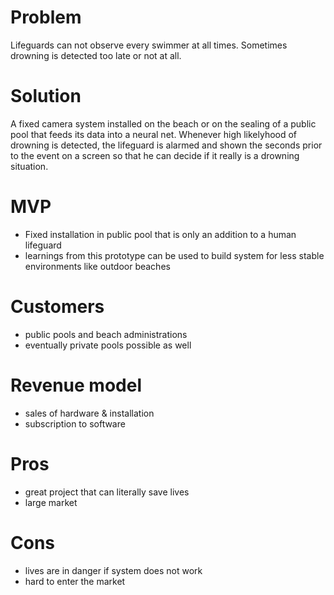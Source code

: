 # Problem
Lifeguards can not observe every swimmer at all times. Sometimes drowning is detected too late or not at all.

# Solution
A fixed camera system installed on the beach or on the sealing of a public pool that feeds its data into a neural net. Whenever high likelyhood of drowning is detected, the lifeguard is alarmed and shown the seconds prior to the event on a screen so that he can decide if it really is a drowning situation.

# MVP
* Fixed installation in public pool that is only an addition to a human lifeguard
* learnings from this prototype can be used to build system for less stable environments like outdoor beaches

# Customers
* public pools and beach administrations
* eventually private pools possible as well

# Revenue model
* sales of hardware & installation
* subscription to software

# Pros
* great project that can literally save lives
* large market

# Cons
* lives are in danger if system does not work
* hard to enter the market
